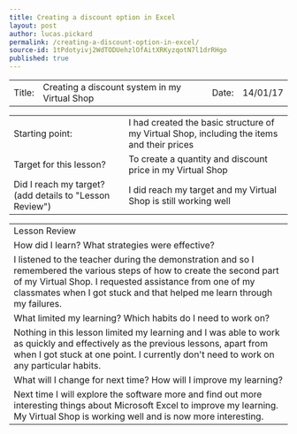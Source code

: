 ```yaml
---
title: Creating a discount option in Excel
layout: post
author: lucas.pickard
permalink: /creating-a-discount-option-in-excel/
source-id: 1tPdotyivj2WdTODUehzlOfAitXRKyzqotN7l1drRHgo
published: true
---
```

<table>
  <tr>
    <td>Title:  </td>
    <td>Creating a discount system in my Virtual Shop</td>
    <td> Date:  </td>
    <td>14/01/17</td>
  </tr>
</table>


<table>
  <tr>
    <td>Starting point:</td>
    <td>I had created the basic structure of my Virtual Shop, including the items and their prices</td>
  </tr>
  <tr>
    <td>Target for this lesson?</td>
    <td>To create a quantity and discount price in my Virtual Shop</td>
  </tr>
  <tr>
    <td>Did I reach my target? 
(add details to "Lesson Review")</td>
    <td>I did reach my target and my Virtual Shop is still working well</td>
  </tr>
</table>


<table>
  <tr>
    <td>Lesson Review</td>
  </tr>
  <tr>
    <td>How did I learn? What strategies were effective? </td>
  </tr>
  <tr>
    <td>I listened to the teacher during the demonstration and so I remembered the various steps of how to create the second part of my Virtual Shop. I requested assistance from one of my classmates when I got stuck and that helped me learn through my failures.</td>
  </tr>
  <tr>
    <td>What limited my learning? Which habits do I need to work on? </td>
  </tr>
  <tr>
    <td>Nothing in this lesson limited my learning and I was able to work as quickly and effectively as the previous lessons, apart from when I got stuck at one point.
I currently don't need to work on any particular habits.</td>
  </tr>
  <tr>
    <td>What will I change for next time? How will I improve my learning?</td>
  </tr>
  <tr>
    <td>Next time I will explore the software more and find out more interesting things about Microsoft Excel to improve my learning.
My Virtual Shop is working well and is now more interesting.</td>
  </tr>
</table>


